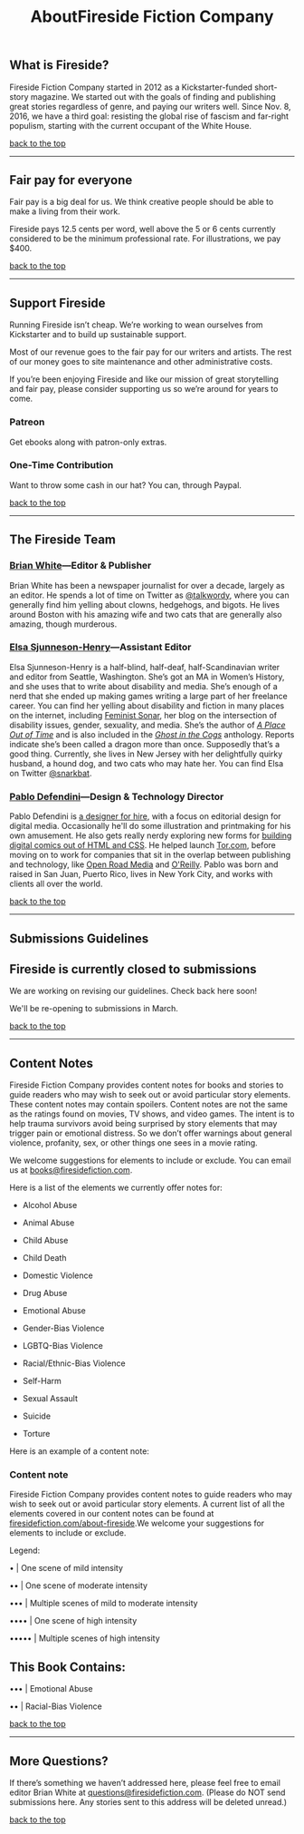﻿---
layout: about
title: AboutFireside Fiction Company
permalink: /about/
---

## What is Fireside?
Fireside Fiction Company started in 2012 as a Kickstarter-funded short-story magazine. We started out with the goals of finding and publishing great stories regardless of genre, and paying our writers well. Since Nov. 8, 2016, we have a third goal: resisting the global rise of fascism and far-right populism, starting with the current occupant of the White House.

[back to the top](#masthead)

***

## Fair pay for everyone
Fair pay is a big deal for us. We think creative people should be able to make a living from their work.

Fireside pays 12.5 cents per word, well above the 5 or 6 cents currently considered to be the minimum professional rate. For illustrations, we pay $400.

[back to the top](#masthead)

***

## Support Fireside

Running Fireside isn’t cheap. We’re working to wean ourselves from Kickstarter and to build up sustainable support.

Most of our revenue goes to the fair pay for our writers and artists. The rest of our money goes to site maintenance and other administrative costs.

If you’re been enjoying Fireside and like our mission of great storytelling and fair pay, please consider supporting us so we’re around for years to come.

### Patreon
Get ebooks along with patron-only extras.

### One-Time Contribution
Want to throw some cash in our hat? You can, through Paypal.

[back to the top](#masthead)

***

## The Fireside Team

### [Brian White](https://talkwordy.com)—Editor & Publisher
Brian White has been a newspaper journalist for over a decade, largely as an editor. He spends a lot of time on Twitter as [@talkwordy](https://twitter.com/talkwordy), where you can generally find him yelling about clowns, hedgehogs, and bigots. He lives around Boston with his amazing wife and two cats that are generally also amazing, though murderous.

### [Elsa Sjunneson-Henry](https://feministsonar.com)—Assistant Editor
Elsa Sjunneson-Henry is a half-blind, half-deaf, half-Scandinavian writer and editor from Seattle, Washington. She’s got an MA in Women’s History, and she uses that to write about disability and media. She’s enough of a nerd that she ended up making games writing a large part of her freelance career. You can find her yelling about disability and fiction in many places on the internet, including [Feminist Sonar](https://feministsonar.com/), her blog on the intersection of disability issues, gender, sexuality, and media. She’s the author of [_A Place Out of Time_](http://www.firesidefiction.com/issue34/chapter/a-place-out-of-time/) and is also included in the [_Ghost in the Cogs_](http://amzn.to/2au3fe0) anthology. Reports indicate she’s been called a dragon more than once. Supposedly that’s a good thing. Currently, she lives in New Jersey with her delightfully quirky husband, a hound dog, and two cats who may hate her. You can find Elsa on Twitter [@snarkbat](https://twitter.com/snarkbat).

### [Pablo Defendini](https://twitter.com/pablod)—Design & Technology Director
Pablo Defendini is [a designer for hire](https://defendini.com), with a focus on editorial design for digital media. Occasionally he'll do some illustration and printmaking for his own amusement. He also gets really nerdy exploring new forms for [building digital comics out of HTML and CSS](https://digitalcomics.co/). He helped launch [Tor.com](https://tor.com/), before moving on to work for companies that sit in the overlap between publishing and technology, like [Open Road Media](https://openroadmedia.com/) and [O'Reilly](https://safaribooksonline.com/). Pablo was born and raised in San Juan, Puerto Rico, lives in New York City, and works with clients all over the world.

[back to the top](#masthead)

***

## Submissions Guidelines

## Fireside is currently closed to submissions

We are working on revising our guidelines. Check back here soon!

We'll be re-opening to submissions in March.

[back to the top](#masthead)

***

## Content Notes
Fireside Fiction Company provides content notes for books and stories to guide readers who may wish to seek out or avoid particular story elements. These content notes may contain spoilers.
Content notes are not the same as the ratings found on movies, TV shows, and video games. The intent is to help trauma survivors avoid being surprised by story elements that may trigger pain or emotional distress. So we don’t offer warnings about general violence, profanity, sex, or other things one sees in a movie rating.

We welcome suggestions for elements to include or exclude. You can email us at [books@firesidefiction.com](mailto:books@firesidefiction.com).

Here is a list of the elements we currently offer notes for:

- Alcohol Abuse

- Animal Abuse

- Child Abuse

- Child Death

- Domestic Violence

- Drug Abuse

- Emotional Abuse

- Gender-Bias Violence

- LGBTQ-Bias Violence

- Racial/Ethnic-Bias Violence

- Self-Harm

- Sexual Assault

- Suicide

- Torture

Here is an example of a content note:

### Content note
Fireside Fiction Company provides content notes to guide readers who may wish to seek out or avoid particular story elements. A current list of all the elements covered in our content notes can be found at [firesidefiction.com/about-fireside](https://firesidefiction.com/about-fireside).We welcome your suggestions for elements to include or exclude.

Legend:

•	| One scene of mild intensity

••	| One scene of moderate intensity

•••	| Multiple scenes of mild to moderate intensity

••••	| One scene of high intensity

•••••	| Multiple scenes of high intensity

## This Book Contains:

•••	| Emotional Abuse

••	| Racial-Bias Violence

[back to the top](#masthead)

***

## More Questions?
If there’s something we haven’t addressed here, please feel free to email editor Brian White at [questions@firesidefiction.com](mailto:questions@firesidefiction.com). (Please do NOT send submissions here. Any stories sent to this address will be deleted unread.)

[back to the top](#masthead)
